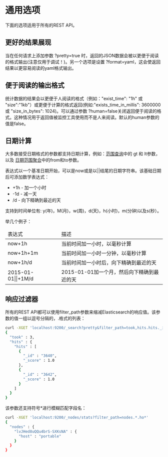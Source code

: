 # 通用选项

下面的选项适用于所有的REST API。

## 更好的结果展现

当在任何请求上添加参数 ?pretty=true 时，返回的JSON数据会被以更便于阅读的格式输出(注意仅用于调试！)。另一个选项是设置 ?format=yaml，这会使返回结果以更容易阅读的yaml格式输出。

## 便于阅读的输出格式

统计数据的结果会以更便于人阅读的格式（例如："exist_time": "1h" 或 "size":"1kb"）或更便于计算的格式返回(例如:"exists_time_in_millis": 3600000 或 "size_in_bytes": 1024)。可以通过参数 ?human=false关闭返回便于阅读的格式。这种情况用于返回值被监控工具使用而不是人来阅读。默认的human参数的值是false。

## 日期计算

大多数接受日期格式的参数都支持日期计算，例如：[范围查询](/query-dsl/term-level-query/range-query.md)中的 gt 和 lt参数，以及 [日期范围聚合](/aggregations/bucket-aggregations/date-range-aggregation.md)中的from和to参数。

表达式以一个基准日期开始，可以是now或是以||结尾的日期字符串。该基础日期后可添加数学表达式：

* +1h - 加一个小时
* -1d - 减一天
* /d - 向下精确到最近的天

支持到时间单位有: y(年)，M(月)，w(周)，d(天)，h(小时)，m(分钟)以及s(秒）。

举几个例子：

<table>
<thead>
<tr><td>表达式</td><td>描述</td></tr>
</thead>
<tr>
<td>now+1h</td><td>当前时间加一小时，以毫秒计算</td>
</tr>
<tr>
<td>now+1h+1m</td><td>当前时间加一小时一分钟，以毫秒计算</td>
</tr>
<tr>
<td>now+1h/d</td><td>当前时间加一小时后，向下精确到最近的天</td>
</tr>
<tr>
<td>2015-01-01||+1M/d</td><td>2015-01-01加一个月，然后向下精确到最近的天</td>
</tr>
</table>

## 响应过滤器

所有的REST API都可以使用filter_path参数来缩减Elasticsearch的响应值。该参数的值一组以逗号分隔的，.格式的列表：

```bash
curl -XGET 'localhost:9200/_search?pretty&filter_path=took,hits.hits._id,hits.hits._score'
{
  "took" : 3,
  "hits" : {
    "hits" : [
      {
        "_id" : "3640",
        "_score" : 1.0
      },
      {
        "_id" : "3642",
        "_score" : 1.0
      }
    ]
  }
}
```
该参数还支持符号*进行模糊匹配字段名：

```bash
curl -XGET 'localhost:9200/_nodes/stats?filter_path=nodes.*.ho*'
{
  "nodes" : {
    "lvJHed8uQQu4brS-SXKsNA" : {
      "host" : "portable"
    }
  }
}
```

